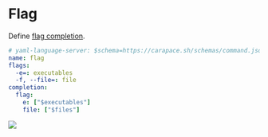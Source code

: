 # Flag

Define [flag completion](https://rsteube.github.io/carapace/carapace/gen/flagCompletion.html).

```yaml
# yaml-language-server: $schema=https://carapace.sh/schemas/command.json
name: flag
flags:
  -e=: executables
  -f, --file=: file
completion:
  flag:
    e: ["$executables"]
    file: ["$files"]
```

![](./flag.cast)
